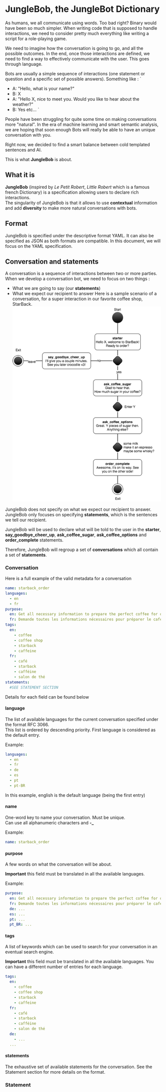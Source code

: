 # JungleBob, the JungleBot Dictionary

As humans, we all communicate using words. Too bad right? Binary would have been so much simpler.
When writing code that is supposed to handle interactions, we need to consider pretty much everything like writing a script for a role-playing game.

We need to imagine how the conversation is going to go, and all the possible outcomes. In the end, once those interactions are defined, we need to find a way to effectively communicate with the user. This goes through language.

Bots are usually a simple sequence of interactions (one statement or question and a specific set of possible answers). Something like :
`
 - A: "Hello, what is your name?"
 - B: X
 - A: "Hello X, nice to meet you. Would you like to hear about the weather?"
 - B: Yes
 etc...
`

People have been struggling for quite some time on making conversations more "natural". In the era of machine learning and smart semantic analysis, we are hoping that soon enough Bots will really be able to have an unique conversation with you.

Right now, we decided to find a smart balance between cold templated sentences and AI.

This is what **JungleBob** is about.

## What it is
**JungleBob** (inspired by *Le Petit Robert*, *Little Robert* which is a famous french Dictionary) is a specification allowing users to declare rich interactions.  
The singularity of JungleBob is that it allows to use **contextual** information and add **diversity** to make more natural conversations with bots.

## Format
JungleBob is specified under the descriptive format YAML. It can also be specified as JSON as both formats are compatible.
In this document, we will focus on the YAML specification.

## Conversation and statements
A conversation is a sequence of interactions between two or more parties.  
When we develop a conversation bot, we need to focus on two things :
 * What we are going to say (our **statements**)
 * What we expect our recipient to answer
Here is a sample scenario of a conversation, for a super interaction in our favorite coffee shop, StarBack.  
![Example of integration workflow](src/dictionary-1-example-interaction-workflow.png)

JungleBob does not specify on what we expect our recipient to answer. JungleBob only focuses on specifying **statements**, which is the sentences we tell our recipient.

JungleBob will be used to declare what will be told to the user in the **starter**, **say_goodbye_cheer_up**, **ask_coffee_sugar**, **ask_coffee_options** and **order_complete** statements.

Therefore, JungleBob will regroup a set of **conversations** which all contain a set of **statements**.

### Conversation

Here is a full example of the valid metadata for a conversation

```yml
name: starback_order
languages:
  - en
  - fr
purpose:
  en: Get all necessary information to prepare the perfect coffee for our contributor.
  fr: Demande toutes les informations nécessaires pour préparer le café idéal pour nos contributeurs.
tags:
  en:
    - coffee
    - coffee shop
    - starback
    - caffeine
  fr:
    - café
    - starback
    - cafféine
    - salon de thé
statements:
  #SEE STATEMENT SECTION
```

Details for each field can be found below

#### language
The list of available languages for the current conversation specified under the format RFC 3066.  
This list is ordered by descending priority. First language is considered as the default entry.

Example:
```yml
languages:
  - en
  - fr
  - de
  - es
  - pt
  - pt-BR
```
In this example, english is the default language (being the first entry)

#### name
One-word key to name your conversation. Must be unique.  
Can use all alphanumeric characters and **-_**

Example:  
```yml
name: starback_order
```

#### purpose
A few words on what the conversation will be about.

**Important** this field must be translated in all the available languages.

Example:
```yml
purpose:
  en: Get all necessary information to prepare the perfect coffee for our contributor.
  fr: Demande toutes les informations nécessaires pour préparer le café idéal pour nos contributeurs.
  de: ...
  es: ...
  pt: ...
  pt_BR: ...
```

#### tags
A list of keywords which can be used to search for your conversation in an eventual search engine.

**Important** this field must be translated in all the available languages. You can have a different number of entries for each language.

```yml
tags:
  en:
    - coffee
    - coffee shop
    - starback
    - caffeine
  fr:
    - café
    - starback
    - cafféine
    - salon de thé
  de:
    - ...
  ...
```

#### statements
The exhaustive set of available statements for the conversation. See the Statement section for more details on the format.

### Statement
